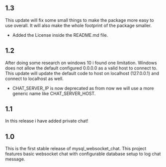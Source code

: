 ## 1.3

This update will fix some small things to make the package more easy to use overall.
It will also make the whole footprint of the package smaller.

 - Added the License inside the README.md file.
 
## 1.2 

After doing some research on windows 10 i found one limitation. Windows does not allow the default configured 0.0.0.0 as a valid host to connect to. This update will update the default code to host on localhost (127.0.0.1) and connect to localhost as well.

- CHAT_SERVER_IP is now deprecated as from now we will use a more generic name like CHAT_SERVER_HOST.

## 1.1

In this release i have added private chat!

## 1.0

This is the first stable release of mysql_websocket_chat. This project features basic websocket chat with configurable database setup to log chat message.




